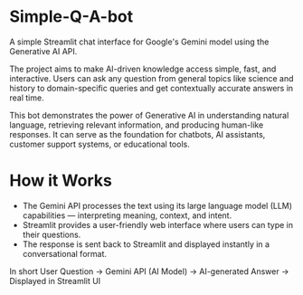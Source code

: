 # Simple-Q-A-bot
A simple Streamlit chat interface for Google's Gemini model using the Generative AI API.

The project aims to make AI-driven knowledge access simple, fast, and interactive. Users can ask any question from general topics like science and history to domain-specific queries and get contextually accurate answers in real time.

This bot demonstrates the power of Generative AI in understanding natural language, retrieving relevant information, and producing human-like responses. It can serve as the foundation for chatbots, AI assistants, customer support systems, or educational tools.

# How it Works
- The Gemini API processes the text using its large language model (LLM) capabilities — interpreting meaning, context, and intent.
- Streamlit provides a user-friendly web interface where users can type in their questions.
- The response is sent back to Streamlit and displayed instantly in a conversational format.

In short
User Question → Gemini API (AI Model) → AI-generated Answer → Displayed in Streamlit UI
